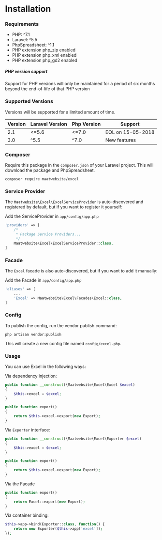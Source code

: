 # Installation

### Requirements

* PHP: ^7.1
* Laravel: ^5.5
* PhpSpreadsheet: ^1.1
* PHP extension php_zip enabled
* PHP extension php_xml enabled
* PHP extension php_gd2 enabled

##### PHP version support
Support for PHP versions will only be maintained for a period of six months beyond the end-of-life of that PHP version

### Supported Versions

Versions will be supported for a limited amount of time.

| Version | Laravel Version | Php Version | Support |
|---- |----|----|----|
| 2.1 | <=5.6 | <=7.0 | EOL on 15-05-2018 |
| 3.0 | ^5.5 |  ^7.0 | New features |

### Composer

Require this package in the `composer.json` of your Laravel project. This will download the package and PhpSpreadsheet.

```
composer require maatwebsite/excel
```

### Service Provider

The `Maatwebsite\Excel\ExcelServiceProvider` is auto-discovered and registered by default, but if you want to register it yourself:

Add the ServiceProvider in `app/config/app.php`

```php
'providers' => [
    /*
     * Package Service Providers...
     */
    Maatwebsite\Excel\ExcelServiceProvider::class,
]
```

### Facade

The `Excel` facade is also auto-discovered, but if you want to add it manually:

Add the Facade in `app/config/app.php`

```php
'aliases' => [
    ...
    'Excel' => Maatwebsite\Excel\Facades\Excel::class,
]
```

### Config

To publish the config, run the vendor publish command:

```
php artisan vendor:publish
```

This will create a new config file named `config/excel.php`.

### Usage

You can use Excel in the following ways:

Via dependency injection:

```php
public function __construct(\Maatwebsite\Excel\Excel $excel)
{
    $this->excel = $excel;
}

public function export()
{
    return $this->excel->export(new Export);
}

```

Via `Exporter` interface:

```php
public function __construct(\Maatwebsite\Excel\Exporter $excel)
{
    $this->excel = $excel;
}

public function export()
{
    return $this->excel->export(new Export);
}

```

Via the Facade

```php
public function export()
{
    return Excel::export(new Export);
}
```

Via container binding:

```php
$this->app->bind(Exporter::class, function() {
    return new Exporter($this->app['excel']);
});
```
